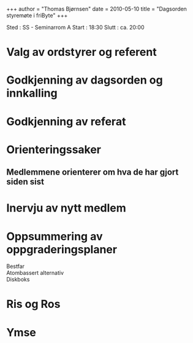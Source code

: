 +++
author = "Thomas Bjørnsen"
date = 2010-05-10
title = "Dagsorden styremøte i friByte"
+++

Sted : SS - Seminarrom A Start : 18:30 Slutt : ca. 20:00

# Valg av ordstyrer og referent

# Godkjenning av dagsorden og innkalling

# Godkjenning av referat

# Orienteringssaker

## Medlemmene orienterer om hva de har gjort siden sist

# Inervju av nytt medlem

# Oppsummering av oppgraderingsplaner

Bestfar\
Atombassert alternativ\
Diskboks

# Ris og Ros

# Ymse

